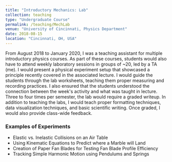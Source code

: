 ```yaml
---
title: "Introductory Mechanics: Lab"
collection: teaching
type: "Undergraduate Course"
permalink: /teaching/MechLab
venue: "University of Cincinnati, Physics Department"
date: 2018-08-15
location: "Cincinnati, OH, USA"
---
```


From August 2018 to January 2020, I was a teaching assistant for multiple introductory physics courses. As part of these courses, students would also have to attend weekly laboratory sessions in groups of ~20, led by a TA (me). I would present a physical experiment setup that showcased a principle recently covered in the associated lecture. I would guide the students through the lab worksheets, teaching them proper measuring and recording practices. I also ensured that the students understood the connection between the week's activity and what was taught in lecture. Three to four times per semester, the lab would require a graded writeup. In addition to teaching the labs, I would teach proper formatting techniques, data visualization techniques, and basic scientific writing. Once graded, I would also provide class-wide feedback.

### Examples of Experiments
- Elastic vs. Inelastic Collisions on an Air Table
- Using Kinematic Equations to Predict where a Marble will Land
- Creation of Paper Fan Blades for Testing Fan Blade Profile Efficiency
- Tracking Simple Harmonic Motion using Pendulums and Springs 